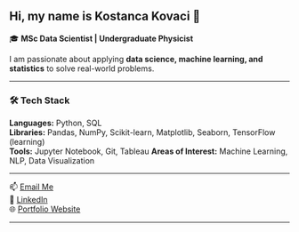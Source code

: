 ## Hi, my name is Kostanca Kovaci 👋

🎓 **MSc Data Scientist | Undergraduate Physicist**

I am passionate about applying **data science, machine learning, and statistics** to solve real-world problems.

---

### 🛠️ Tech Stack
**Languages:** Python, SQL  
**Libraries:** Pandas, NumPy, Scikit-learn, Matplotlib, Seaborn, TensorFlow (learning)  
**Tools:** Jupyter Notebook, Git, Tableau 
**Areas of Interest:** Machine Learning, NLP, Data Visualization

---

📫 [Email Me](mailto:kovacikostancal@gmail.com)  
🔗 [LinkedIn](https://linkedin.com/in/kostanca-kovaci)  
🌐 [Portfolio Website](https://.com)  

---
